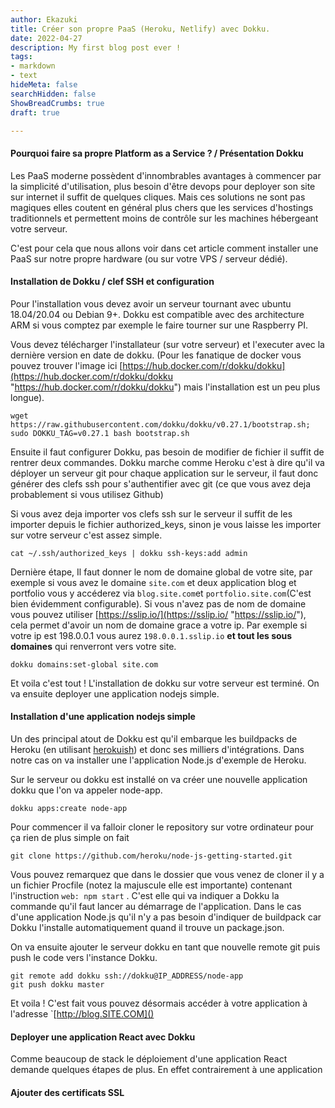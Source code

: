 ```yaml
---
author: Ekazuki
title: Créer son propre PaaS (Heroku, Netlify) avec Dokku.
date: 2022-04-27
description: My first blog post ever !
tags:
- markdown
- text
hideMeta: false
searchHidden: false
ShowBreadCrumbs: true
draft: true

---
```

#### Pourquoi faire sa propre Platform as a Service ? / Présentation Dokku

Les PaaS moderne possèdent d'innombrables avantages à commencer par la simplicité d'utilisation, plus besoin d'être devops pour deployer son site sur internet il suffit de quelques cliques. Mais ces solutions ne sont pas magiques elles coutent en général plus chers que les services d'hostings traditionnels et permettent moins de contrôle sur les machines hébergeant votre serveur.

C'est pour cela que nous allons voir dans cet article comment installer une PaaS sur notre propre hardware (ou sur votre VPS / serveur dédié).

#### Installation de Dokku / clef SSH et configuration

Pour l'installation vous devez avoir un serveur tournant avec ubuntu 18.04/20.04 ou Debian 9+. Dokku est compatible avec des architecture ARM si vous comptez par exemple le faire tourner sur une Raspberry PI.

Vous devez télécharger l'installateur (sur votre serveur) et l'executer avec la dernière version en date de dokku. (Pour les fanatique de docker vous pouvez trouver l'image ici [https://hub.docker.com/r/dokku/dokku](https://hub.docker.com/r/dokku/dokku "https://hub.docker.com/r/dokku/dokku") mais l'installation est un peu plus longue).

    wget https://raw.githubusercontent.com/dokku/dokku/v0.27.1/bootstrap.sh;
    sudo DOKKU_TAG=v0.27.1 bash bootstrap.sh

Ensuite il faut configurer Dokku, pas besoin de modifier de fichier il suffit de rentrer deux commandes. Dokku marche comme Heroku c'est à dire qu'il va déployer un serveur git pour chaque application sur le serveur, il faut donc générer des clefs ssh pour s'authentifier avec git (ce que vous avez deja probablement si vous utilisez Github)

Si vous avez deja importer vos clefs ssh sur le serveur il suffit de les importer depuis le fichier authorized_keys, sinon je vous laisse les importer sur votre serveur c'est assez simple.

    cat ~/.ssh/authorized_keys | dokku ssh-keys:add admin

Dernière étape, Il faut donner le nom de domaine global de votre site, par exemple si vous avez le domaine `site.com` et deux application blog et portfolio vous y accéderez via `blog.site.com`et `portfolio.site.com`(C'est bien évidemment configurable). Si vous n'avez pas de nom de domaine vous pouvez utiliser [https://sslip.io/](https://sslip.io/ "https://sslip.io/"), cela permet d'avoir un nom de domaine grace a votre ip. Par exemple si votre ip est 198.0.0.1 vous aurez `198.0.0.1.sslip.io` **et tout les sous domaines** qui renverront vers votre site.

    dokku domains:set-global site.com

Et voila c'est tout ! L'installation de dokku sur votre serveur est terminé. On va ensuite deployer une application nodejs simple.

#### Installation d'une application nodejs simple

Un des principal atout de Dokku est qu'il embarque les buildpacks de Heroku (en utilisant [herokuish](https://github.com/gliderlabs/herokuish)) et donc ses milliers d'intégrations. Dans notre cas on va installer une l'application Node.js d'exemple de Heroku.

Sur le serveur ou dokku est installé on va créer une nouvelle application dokku que l'on va appeler node-app.

    dokku apps:create node-app

Pour commencer il va falloir cloner le repository sur votre ordinateur pour ça rien de plus simple on fait

    git clone https://github.com/heroku/node-js-getting-started.git

Vous pouvez remarquez que dans le dossier que vous venez de cloner il y a un fichier Procfile (notez la majuscule elle est importante) contenant l'instruction `web: npm start` . C'est elle qui va indiquer a Dokku la commande qu'il faut lancer au démarrage de l'application. Dans le cas d'une application Node.js qu'il n'y a pas besoin d'indiquer de buildpack car Dokku l'installe automatiquement quand il trouve un package.json.

On va ensuite ajouter le serveur dokku en tant que nouvelle remote git puis push le code vers l'instance Dokku.

    git remote add dokku ssh://dokku@IP_ADDRESS/node-app
    git push dokku master

Et voila ! C'est fait vous pouvez désormais accéder à votre application  à l'adresse \`[http://blog.SITE.COM]()

#### Deployer une application React avec Dokku

Comme beaucoup de stack le déploiement d'une application React demande quelques étapes de plus. En effet contrairement à une application  

#### Ajouter des certificats SSL